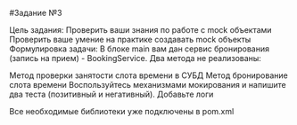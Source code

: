#Задание №3

Цель задания:
Проверить ваши знания по работе с mock объектами
Проверить ваше умение на практике создавать mock объекты
Формулировка задачи:
В блоке main вам дан сервис бронирования (запись на прием) - BookingService. Два метода не реализованы:

Метод проверки занятости слота времени в СУБД
Метод бронирование слота времени
Воспользуйтесь механизмами мокирования и напишите два теста (позитивный и негативный). Добавьте логи

Все необходимые библиотеки уже подключены в pom.xml
